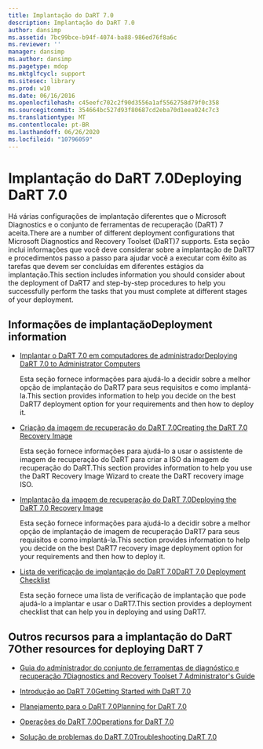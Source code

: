 ```yaml
---
title: Implantação do DaRT 7.0
description: Implantação do DaRT 7.0
author: dansimp
ms.assetid: 7bc99bce-b94f-4074-ba88-986ed76f8a6c
ms.reviewer: ''
manager: dansimp
ms.author: dansimp
ms.pagetype: mdop
ms.mktglfcycl: support
ms.sitesec: library
ms.prod: w10
ms.date: 06/16/2016
ms.openlocfilehash: c45eefc702c2f90d3556a1af5562758d79f0c358
ms.sourcegitcommit: 354664bc527d93f80687cd2eba70d1eea024c7c3
ms.translationtype: MT
ms.contentlocale: pt-BR
ms.lasthandoff: 06/26/2020
ms.locfileid: "10796059"
---
```

# <span data-ttu-id="09a5d-103">Implantação do DaRT 7.0</span><span class="sxs-lookup"><span data-stu-id="09a5d-103">Deploying DaRT 7.0</span></span>


<span data-ttu-id="09a5d-104">Há várias configurações de implantação diferentes que o Microsoft Diagnostics e o conjunto de ferramentas de recuperação (DaRT) 7 aceita.</span><span class="sxs-lookup"><span data-stu-id="09a5d-104">There are a number of different deployment configurations that Microsoft Diagnostics and Recovery Toolset (DaRT)7 supports.</span></span> <span data-ttu-id="09a5d-105">Esta seção inclui informações que você deve considerar sobre a implantação de DaRT7 e procedimentos passo a passo para ajudar você a executar com êxito as tarefas que devem ser concluídas em diferentes estágios da implantação.</span><span class="sxs-lookup"><span data-stu-id="09a5d-105">This section includes information you should consider about the deployment of DaRT7 and step-by-step procedures to help you successfully perform the tasks that you must complete at different stages of your deployment.</span></span>

## <span data-ttu-id="09a5d-106">Informações de implantação</span><span class="sxs-lookup"><span data-stu-id="09a5d-106">Deployment information</span></span>


-   [<span data-ttu-id="09a5d-107">Implantar o DaRT 7.0 em computadores de administrador</span><span class="sxs-lookup"><span data-stu-id="09a5d-107">Deploying DaRT 7.0 to Administrator Computers</span></span>](deploying-dart-70-to-administrator-computers-dart-7.md)

    <span data-ttu-id="09a5d-108">Esta seção fornece informações para ajudá-lo a decidir sobre a melhor opção de implantação do DaRT7 para seus requisitos e como implantá-la.</span><span class="sxs-lookup"><span data-stu-id="09a5d-108">This section provides information to help you decide on the best DaRT7 deployment option for your requirements and then how to deploy it.</span></span>

-   [<span data-ttu-id="09a5d-109">Criação da imagem de recuperação do DaRT 7.0</span><span class="sxs-lookup"><span data-stu-id="09a5d-109">Creating the DaRT 7.0 Recovery Image</span></span>](creating-the-dart-70-recovery-image-dart-7.md)

    <span data-ttu-id="09a5d-110">Esta seção fornece informações para ajudá-lo a usar o assistente de imagem de recuperação do DaRT para criar a ISO da imagem de recuperação do DaRT.</span><span class="sxs-lookup"><span data-stu-id="09a5d-110">This section provides information to help you use the DaRT Recovery Image Wizard to create the DaRT recovery image ISO.</span></span>

-   [<span data-ttu-id="09a5d-111">Implantação da imagem de recuperação do DaRT 7.0</span><span class="sxs-lookup"><span data-stu-id="09a5d-111">Deploying the DaRT 7.0 Recovery Image</span></span>](deploying-the-dart-70-recovery-image-dart-7.md)

    <span data-ttu-id="09a5d-112">Esta seção fornece informações para ajudá-lo a decidir sobre a melhor opção de implantação de imagem de recuperação DaRT7 para seus requisitos e como implantá-la.</span><span class="sxs-lookup"><span data-stu-id="09a5d-112">This section provides information to help you decide on the best DaRT7 recovery image deployment option for your requirements and then how to deploy it.</span></span>

-   [<span data-ttu-id="09a5d-113">Lista de verificação de implantação do DaRT 7.0</span><span class="sxs-lookup"><span data-stu-id="09a5d-113">DaRT 7.0 Deployment Checklist</span></span>](dart-70-deployment-checklist-dart-7.md)

    <span data-ttu-id="09a5d-114">Esta seção fornece uma lista de verificação de implantação que pode ajudá-lo a implantar e usar o DaRT7.</span><span class="sxs-lookup"><span data-stu-id="09a5d-114">This section provides a deployment checklist that can help you in deploying and using DaRT7.</span></span>

## <span data-ttu-id="09a5d-115">Outros recursos para a implantação do DaRT 7</span><span class="sxs-lookup"><span data-stu-id="09a5d-115">Other resources for deploying DaRT 7</span></span>


-   [<span data-ttu-id="09a5d-116">Guia do administrador do conjunto de ferramentas de diagnóstico e recuperação 7</span><span class="sxs-lookup"><span data-stu-id="09a5d-116">Diagnostics and Recovery Toolset 7 Administrator's Guide</span></span>](index.md)

-   [<span data-ttu-id="09a5d-117">Introdução ao DaRT 7.0</span><span class="sxs-lookup"><span data-stu-id="09a5d-117">Getting Started with DaRT 7.0</span></span>](getting-started-with-dart-70-new-ia.md)

-   [<span data-ttu-id="09a5d-118">Planejamento para o DaRT 7.0</span><span class="sxs-lookup"><span data-stu-id="09a5d-118">Planning for DaRT 7.0</span></span>](planning-for-dart-70-new-ia.md)

-   [<span data-ttu-id="09a5d-119">Operações do DaRT 7.0</span><span class="sxs-lookup"><span data-stu-id="09a5d-119">Operations for DaRT 7.0</span></span>](operations-for-dart-70-new-ia.md)

-   [<span data-ttu-id="09a5d-120">Solução de problemas do DaRT 7.0</span><span class="sxs-lookup"><span data-stu-id="09a5d-120">Troubleshooting DaRT 7.0</span></span>](troubleshooting-dart-70-new-ia.md)

 

 





